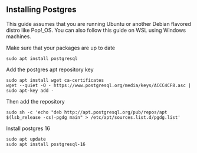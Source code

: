 ## Installing Postgres

This guide assumes that you are running Ubuntu or another Debian flavored distro like Pop!\_OS. You can also follow this guide on WSL using Windows machines.

Make sure that your packages are up to date

```
sudo apt install postgresql
```

Add the postgres apt repository key

```
sudo apt install wget ca-certificates
wget --quiet -O - https://www.postgresql.org/media/keys/ACCC4CF8.asc | sudo apt-key add -
```

Then add the repository

```
sudo sh -c 'echo "deb http://apt.postgresql.org/pub/repos/apt $(lsb_release -cs)-pgdg main" > /etc/apt/sources.list.d/pgdg.list'
```

Install postgres 16

```
sudo apt update
sudo apt install postgresql-16
```
